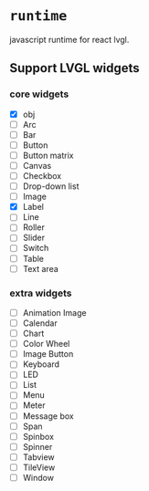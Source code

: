 # `runtime`

javascript runtime for react lvgl.

## Support LVGL widgets

### core widgets
- [x] obj
- [ ] Arc
- [ ] Bar
- [ ] Button
- [ ] Button matrix
- [ ] Canvas
- [ ] Checkbox
- [ ] Drop-down list
- [ ] Image
- [x] Label
- [ ] Line
- [ ] Roller
- [ ] Slider
- [ ] Switch
- [ ] Table
- [ ] Text area

### extra widgets
- [ ] Animation Image
- [ ] Calendar
- [ ] Chart
- [ ] Color Wheel
- [ ] Image Button
- [ ] Keyboard
- [ ] LED
- [ ] List
- [ ] Menu
- [ ] Meter
- [ ] Message box
- [ ] Span
- [ ] Spinbox
- [ ] Spinner
- [ ] Tabview
- [ ] TileView
- [ ] Window
